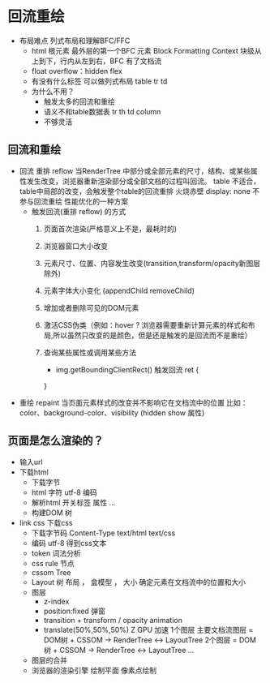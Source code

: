 # 回流重绘
- 布局难点 列式布局和理解BFC/FFC 
    - html 根元素 最外层的第一个BFC 元素
        Block Formatting Context 块级从上到下，行内从左到右，BFC
        有了文档流
    - float overflow：hidden flex
    - 有没有什么标签 可以做列式布局 table 
    tr td
    - 为什么不用？
        - 触发太多的回流和重绘
        - 语义不和table数据表
            tr th
            td column
        - 不够灵活

## 回流和重绘
- 回流 重排 reflow
    当RenderTree 中部分或全部元素的尺寸，结构、或某些属性发生改变，浏览器重新渲染部分或全部文档的过程叫回流。
    table 不适合，table中局部的改变，会触发整个table的回流重排
    火烧赤壁
    display: none 不参与回流重绘 性能优化的一种方案
    - 触发回流(重排 reflow) 的方式
        1. 页面首次渲染(严格意义上不是，最耗时的)
        2. 浏览器窗口大小改变
        3. 元素尺寸、位置、内容发生改变(transition,transform/opacity新图层除外)
        4. 元素字体大小变化 (appendChild removeChild)
        5. 增加或者删除可见的DOM元素
        6. 激活CSS伪类（例如：hover ? 浏览器需要重新计算元素的样式和布局,所以虽然只改变的是颜色，但是还是触发的是回流而不是重绘）
        7. 查询某些属性或调用某些方法
            - img.getBoundingClientRect() 触发回流
            ret {
                
            }
- 重绘 repaint
    当页面元素样式的改变并不影响它在文档流中的位置
    比如： color、background-color、visibility (hidden show 属性)

## 页面是怎么渲染的？
- 输入url
- 下载html
    - 下载字节 
    - html 字符 utf-8 编码
    - 解析html 开关标签 属性 ...
    - 构建DOM 树
- link css 下载css
    - 下载字节码 Content-Type text/html  text/css
    - 编码 utf-8 得到css文本
    - token 词法分析
    - css rule 节点
    - cssom Tree
    - Layout 树
        布局 ， 盒模型 ， 大小 确定元素在文档流中的位置和大小
    - 图层
        - z-index
        - position:fixed 弹窗
        - transition + transform / opacity
        animation
        - translate(50%,50%,50%) Z GPU 加速
        1个图层 主要文档流图层 = DOM树 + CSSOM -> RenderTree <-> LayoutTree
        2个图层 = DOM树 + CSSOM -> RenderTree <-> LayoutTree
        ...
    - 图层的合并
    - 浏览器的渲染引擎 绘制平面 像素点绘制